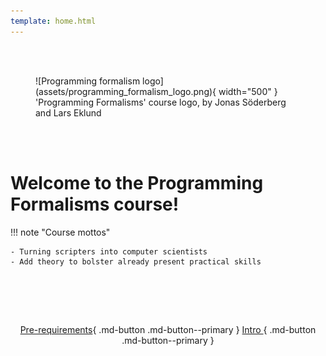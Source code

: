 ```yaml
---
template: home.html
---
```




<br/><br/>

<figure markdown="span">
  ![Programming formalism logo](assets/programming_formalism_logo.png){ width="500" }
  <figcaption>'Programming Formalisms' course logo, by Jonas Söderberg and Lars Eklund</figcaption>
</figure>


<!--
<figure markdown="span">
  ![Programming formalism logo](assets/programming_formalism_logo.png)
  <figcaption>'Programming Formalisms' course logo, by Jonas Söderberg and Lars Eklund</figcaption>
</figure>
-->

<br/><br/>




 
# Welcome to the Programming Formalisms course!
    

!!! note "Course mottos"

    - Turning scripters into computer scientists
    - Add theory to bolster already present practical skills



<br>
<center>
  

<br/><br/>

[Pre-requirements](prereqs.md){ .md-button .md-button--primary }
[Intro ](intro.md){ .md-button .md-button--primary }

<br/><br/>

</center>
